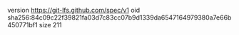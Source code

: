 version https://git-lfs.github.com/spec/v1
oid sha256:84c09c22f39821fa03d7c83cc07b9d1339da6547164979380a7e66b450771bf1
size 211
